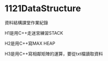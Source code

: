 # 1121DataStructure

資料結構課堂作業紀錄

H1是用C++走迷宮練習STACK 


H2是用C++寫MAX HEAP 


H3是用C++寫相鄰矩陣的運算，要從txt檔讀取資料

